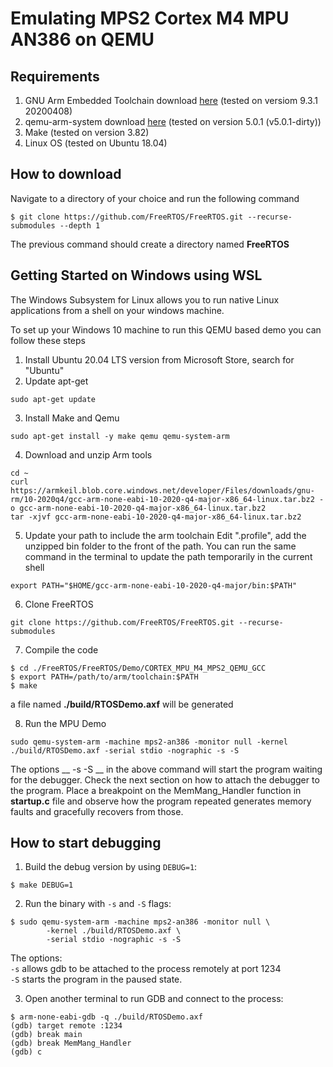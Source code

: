 
# Emulating MPS2 Cortex M4 MPU AN386 on QEMU

## Requirements
1. GNU Arm Embedded Toolchain download [here](https://developer.arm.com/tools-and-software/open-source-software/developer-tools/gnu-toolchain/gnu-rm/downloads) (tested on versiom 9.3.1 20200408)
3. qemu-arm-system download [here](https://www.qemu.org/download) (tested on version 5.0.1 (v5.0.1-dirty))
2. Make (tested on version 3.82)
4. Linux OS (tested on Ubuntu 18.04)

## How to download
Navigate to a directory of your choice and run the following command
```
$ git clone https://github.com/FreeRTOS/FreeRTOS.git --recurse-submodules --depth 1
```
The previous command should create a directory named **FreeRTOS**

## Getting Started on Windows using WSL
The Windows Subsystem for Linux allows you to run native Linux applications from a shell on your windows machine.

To set up your Windows 10 machine to run this QEMU based demo you can follow these steps
1. Install Ubuntu 20.04 LTS version from Microsoft Store, search for "Ubuntu"
2. Update apt-get
```
sudo apt-get update
```
3. Install Make and Qemu
```
sudo apt-get install -y make qemu qemu-system-arm
```
4. Download and unzip Arm tools
```
cd ~
curl https://armkeil.blob.core.windows.net/developer/Files/downloads/gnu-rm/10-2020q4/gcc-arm-none-eabi-10-2020-q4-major-x86_64-linux.tar.bz2 -o gcc-arm-none-eabi-10-2020-q4-major-x86_64-linux.tar.bz2
tar -xjvf gcc-arm-none-eabi-10-2020-q4-major-x86_64-linux.tar.bz2
```

5. Update your path to include the arm toolchain Edit ".profile", add the unzipped bin folder to the front of the path. You can run the same command in the terminal to update the path temporarily in the current shell
```
export PATH="$HOME/gcc-arm-none-eabi-10-2020-q4-major/bin:$PATH"
```

6. Clone FreeRTOS
```
git clone https://github.com/FreeRTOS/FreeRTOS.git --recurse-submodules
```

7. Compile the code
```
$ cd ./FreeRTOS/FreeRTOS/Demo/CORTEX_MPU_M4_MPS2_QEMU_GCC
$ export PATH=/path/to/arm/toolchain:$PATH
$ make
```
a file named __./build/RTOSDemo.axf__ will be generated

8. Run the MPU Demo
```
sudo qemu-system-arm -machine mps2-an386 -monitor null -kernel ./build/RTOSDemo.axf -serial stdio -nographic -s -S
```
The options __ -s -S __ in the above command will start the program waiting
for the debugger. Check the next section on how to attach the debugger to the
program.  Place a breakpoint on the MemMang_Handler function in __startup.c__
file and observe how the program repeated generates memory faults and
gracefully recovers from those. 


## How to start debugging
1. Build the debug version by using `DEBUG=1`:
```
$ make DEBUG=1
```
2. Run the binary with `-s` and `-S` flags:
```
$ sudo qemu-system-arm -machine mps2-an386 -monitor null \
        -kernel ./build/RTOSDemo.axf \
        -serial stdio -nographic -s -S
```
The options: <br>
`-s` allows gdb to be attached to the process remotely at port 1234<br>
`-S` starts the program in the paused state.<br>

3. Open another terminal to run GDB and connect to the process:
```
$ arm-none-eabi-gdb -q ./build/RTOSDemo.axf
(gdb) target remote :1234
(gdb) break main
(gdb) break MemMang_Handler
(gdb) c
```
